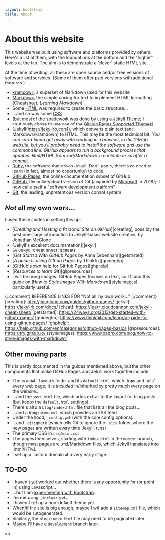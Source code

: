 ```yaml
---
layout: bootstrap
title: About
---
```

# About this website

This website was built using software and platforms provided by others. Here's a list of them, with the foundations at the bottom and the "higher" levels at the top. The aim is to demonstrate a 'clever' static HTML site.

At the time of writing, all these are open source and/or free versions of software and services. (Some of them offer paid versions with additional features.)
* [kramdown](https://kramdown.gettalong.org/), a superset of Markdown used for this website
* [Markdown](https://daringfireball.net/projects/markdown/), the simple coding for text to implement HTML formatting ([Cheatsheet](https://github.com/adam-p/markdown-here/wiki/Markdown-Cheatsheet); [*Learning Markdown*](https://www.markdownguide.org/))
* Some [HTML](https://www.w3schools.com/html) was required to create the basic structure...
* ...and so was some [CSS](https://www.w3schools.com/css/)
* (but most of the spadework was done by using a [Jekyll Theme](http://themes.jekyllrc.org); I cautiously chose to use one of the [GitHub Pages Supported Themes](https://pages.github.com/themes/))
* [Jekyll(https://jekyllrb.com]), which converts plain text (and Markdown/kramdown) to HTML. This may be the most technical bit. _You can sorta-kinda get away with working in a browser, in the GitHub website, but you'll probably need to install the software and use the command line. GitHub appears to run a background process that updates .html/HTML from .md/Markdown in a minute or so after a commit._
* [Ruby](https://www.ruby-lang.org/en/), the software that drives Jekyll. Don't panic, there's no need to learn (in fact, almost no opportunity) to code.
* [GitHub Pages](https://pages.github.com/), the online documentation subset of GitHub
* [GitHub](https://github.com/), the online/cloud version of Git (acquired by [Microsoft](https://blogs.microsoft.com/blog/2018/10/26/microsoft-completes-github-acquisition/) in 2018); it now calls itself a "software development platform"
* [Git](https://git-scm.com/), the leading, unpretentious version control system

## *Not* all my own work...

I used these guides in setting this up:
* [*Creating and Hosting a Personal Site on GitHub*][creating], possibly the best one-page introduction to Jekyll-based website creation, by Jonathan McGlone
* [Jekyll's excellent documentation][jekyll]
* [A Jekyll "cheat sheet"][cheat]
* [*Get Started With GitHub Pages* by Anna Debenham][getstarted]
* [*A guide to using Github Pages* by Thinkful][guideghp]
* [GitHub's own help for GitHub Pages][ghphelp]
* [*Resources to learn Git*][ghpresources]
* I will be using images. GitHub Pages focuses on text, so I found this guide on [*How to Style Images With Markdown*][styleimages] particularly useful.

{::comment}
REFERENCE LINKS FOR "Not all my own work..."
{:/comment}
[creating]: http://jmcglone.com/guides/github-pages/
[jekyll]: https://jekyllrb.com/docs/
[cheat]: https://learn.cloudcannon.com/jekyll-cheat-sheet/
[getstarted]: https://24ways.org/2013/get-started-with-github-pages/
[guideghp]: https://www.thinkful.com/learn/a-guide-to-using-github-pages/
[ghphelp]: https://help.github.com/en/categories/github-pages-basics
[ghpresources]: https://try.github.io/
[styleimages]: https://www.xaprb.com/blog/how-to-style-images-with-markdown/

## Other moving parts

This is partly documented in the guides mentioned above, but the other components that make GitHub Pages and Jekyll work together include:
* The crucial `_layouts` folder and its `default.html`, which 'tops and tails' every web page; it is _included_ in/inherited by pretty much every page on the website...
* ...and the `post.html` file, which adds extras to the layout for blog posts (but keeps the `default.html` settings)
* There's also a `blog/index.html` file that lists all the blog posts...
* ...and a `blog/atom.xml`, which provides an RSS feed.
* Under the hood, `_config.yml` (with the core config options)...
* ...and `.gitignore` (which tells Git to ignore the `_site` folder, where the new pages are written every time Jekylll runs)
* The primary CSS in `css/main.css`
* The pages themselves, starting with `index.html` in the `master` branch, though most pages are .md/Markdown files, which Jekyll translates into .html/HTML
* I set up a custom domain at a very early stage.

## TO-DO
* I haven't yet worked out whether there is any opportunity for (or point in) using Javascript...
* ...but I am [experimenting with Bootstrap](https://www.gibbs.at/bootstrap_test.html).
* I'm not using `_include` yet...
* I haven't set up a non-default theme yet...
* When/if the site is big enough, maybe I will add a `sitemap.xml` file, which would be autogenerated.
* Similarly, the `blog/index.html` file may need to be paginated later.
* Maybe I'll have a `development` branch later.

v5
